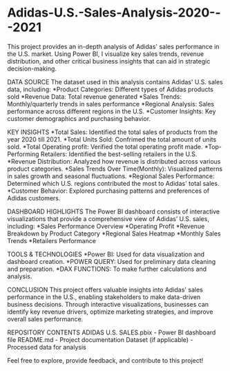 # Adidas-U.S.-Sales-Analysis-2020---2021
This project provides an in-depth analysis of Adidas' sales performance in the U.S. market. Using Power BI, I visualize key sales trends, revenue distribution, and other critical business insights that can aid in strategic decision-making.

DATA SOURCE
The dataset used in this analysis contains Adidas' U.S. sales data, including:
*Product Categories: Different types of Adidas products sold
*Revenue Data: Total revenue generated
*Sales Trends: Monthly/quarterly trends in sales performance
*Regional Analysis: Sales performance across different regions in the U.S.
*Customer Insights: Key customer demographics and purchasing behavior.

KEY INSIGHTS
*Total Sales: Identified the total sales of products from the year 2020 till 2021.
*Total Units Sold: Confrimed the total amount of units sold.
*Total Operating profit: Verified the total operating profit made.
*Top-Performing Retailers: Identified the best-selling retailers in the U.S.
*Revenue Distribution: Analyzed how revenue is distributed across various product categories.
*Sales Trends Over Time(Monthly): Visualized patterns in sales growth and seasonal fluctuations.
*Regional Sales Performance: Determined which U.S. regions contributed the most to Adidas' total sales.
*Customer Behavior: Explored purchasing patterns and preferences of Adidas customers.

DASHBOARD HIGHLIGHTS
The Power BI dashboard consists of interactive visualizations that provide a comprehensive view of Adidas’ U.S. sales, including:
*Sales Performance Overview
*Operating Profit 
*Revenue Breakdown by Product Category
*Regional Sales Heatmap
*Monthly Sales Trends
*Retailers Performance

TOOLS & TECHNOLOGIES
*Power BI: Used for data visualization and dashboard creation.
*POWER QUERY: Used for preliminary data cleaning and preparation.
*DAX FUNCTIONS: To make further calculations and analysis.

CONCLUSION
This project offers valuable insights into Adidas' sales performance in the U.S., enabling stakeholders to make data-driven business decisions. Through interactive visualizations, businesses can identify key revenue drivers, optimize marketing strategies, and improve overall sales performance.

REPOSITORY CONTENTS
ADIDAS U.S. SALES.pbix - Power BI dashboard file
README.md - Project documentation
Dataset (if applicable) - Processed data for analysis

Feel free to explore, provide feedback, and contribute to this project!

